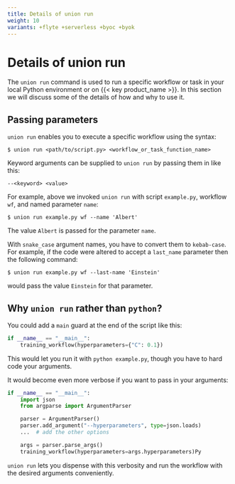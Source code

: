 ```yaml
---
title: Details of union run
weight: 10
variants: +flyte +serverless +byoc +byok
---
```


# Details of union run

The `union run` command is used to run a specific workflow or task in your local Python environment or on {{< key product_name >}}.
In this section we will discuss some of the details of how and why to use it.

## Passing parameters

`union run` enables you to execute a specific workflow using the syntax:

```shell
$ union run <path/to/script.py> <workflow_or_task_function_name>
```

Keyword arguments can be supplied to `union run` by passing them in like this:

```shell
--<keyword> <value>
```

For example, above we invoked `union run` with script `example.py`, workflow `wf`, and named parameter `name`:

```shell
$ union run example.py wf --name 'Albert'
```

The value `Albert` is passed for the parameter `name`.

With `snake_case` argument names, you have to convert them to `kebab-case`. For example,
if the code were altered to accept a `last_name` parameter then the following command:

```shell
$ union run example.py wf --last-name 'Einstein'
```

would pass the value `Einstein` for that parameter.

## Why `union run` rather than `python`?

You could add a `main` guard at the end of the script like this:

```python
if __name__ == "__main__":
    training_workflow(hyperparameters={"C": 0.1})
```

This would let you run it with `python example.py`, though you have to hard code your arguments.

It would become even more verbose if you want to pass in your arguments:

```python
if __name__ == "__main__":
    import json
    from argparse import ArgumentParser

    parser = ArgumentParser()
    parser.add_argument("--hyperparameters", type=json.loads)
    ...  # add the other options

    args = parser.parse_args()
    training_workflow(hyperparameters=args.hyperparameters)Py

```

`union run` lets you dispense with this verbosity and run the workflow with the desired arguments conveniently.